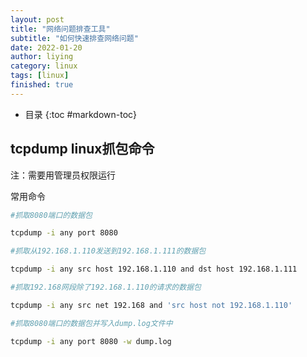 ```yaml
---
layout: post
title: "网络问题排查工具"
subtitle: "如何快速排查网络问题"
date: 2022-01-20
author: liying
category: linux
tags: [linux]
finished: true
---
```




* 目录
{:toc #markdown-toc}


## tcpdump linux抓包命令

注：需要用管理员权限运行

常用命令

```bash
#抓取8080端口的数据包

tcpdump -i any port 8080 

#抓取从192.168.1.110发送到192.168.1.111的数据包

tcpdump -i any src host 192.168.1.110 and dst host 192.168.1.111

#抓取192.168网段除了192.168.1.110的请求的数据包

tcpdump -i any src net 192.168 and 'src host not 192.168.1.110'

#抓取8080端口的数据包并写入dump.log文件中

tcpdump -i any port 8080 -w dump.log
```

